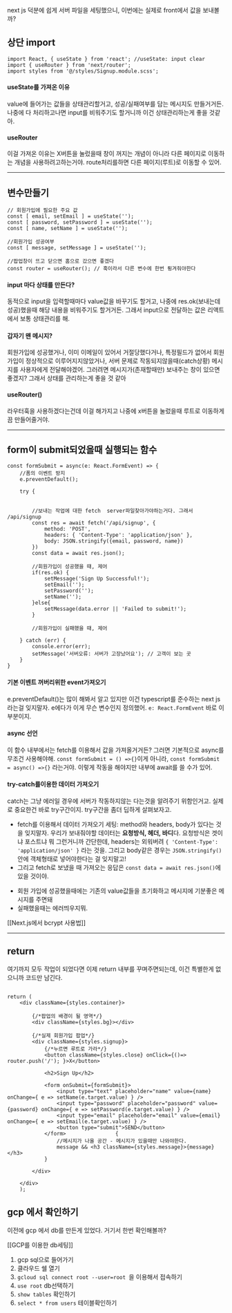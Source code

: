 next js 덕분에 쉽게 서버 파일을 세팅했으니, 이번에는 실제로 front에서 값을 보내볼까?


## 상단 import

```tsx
import React, { useState } from 'react'; //useState: input clear
import { useRouter } from 'next/router';
import styles from '@/styles/Signup.module.scss';
```

#### useState를 가져온 이유
value에 들어가는 값들을 상태관리할거고, 성공/실패여부를 담는 메시지도 만들거거든. 나중에 다 처리하고나면 input를 비워주기도 할거니까 이건 상태관리하는게 좋을 것같아.

#### useRouter
이걸 가져온 이유는 X버튼을 눌렀을때 창이 꺼지는 개념이 아니라 다른 페이지로 이동하는 개념을 사용하려고하는거야. route처리를하면 다른 페이지(루트)로 이동할 수 있어.


---


## 변수만들기

```tsx
// 회원가입에 필요한 주요 값
const [ email, setEmail ] = useState('');
const [ password, setPassword ] = useState('');
const [ name, setName ] = useState('');

//회원가입 성공여부
const [ message, setMessage ] = useState('');

//팝업창이 뜨고 닫으면 홈으로 갔으면 좋겠다
const router = useRouter(); // 훅이라서 다른 변수에 한번 튕겨줘야한다
```

#### input 마다 상태를 만든다?
동적으로 input을 입력할때마다 value값을 바꾸기도 할거고, 나중에 res.ok(보내는데 성공)했을때 해당 내용을 비워주기도 할거거든. 그래서 input으로 전달하는 값은 리액트에서 보통 상태관리를 해.

#### 갑자기 왠 메시지?
회원가입에 성공했거나, 이미 이메일이 있어서 거절당했다거나, 특정필드가 없어서 회원가입이 정상적으로 이루어지지않았거나, 서버 문제로 작동되지않을때(catch상황) 메시지를 사용자에게 전달해야겠어. 그러려면 메시지가(존재할때만) 보내주는 창이 있으면 좋겠지? 그래서 상태를 관리하는게 좋을 것 같아

#### useRouter()
라우터훅을 사용하겠다는건데 이걸 해가지고 나중에 x버튼을 눌렀을때 루트로 이동하게끔 만들어줄거야.



---

## form이 submit되었을때 실행되는 함수

```tsx
const formSubmit = async(e: React.FormEvent) => {
	//폼의 이벤트 방지
	e.preventDefault();

	try {


		//보내는 작업에 대한 fetch  server파일찾아가야하는거다. 그래서 /api/signup
		const res = await fetch('/api/signup', {
			method: 'POST',
			headers: { 'Content-Type': 'application/json' },
			body: JSON.stringify({email, password, name})
		})
		const data = await res.json();

		//회원가입이 성공했을 때, 제어
		if(res.ok) {
			setMessage('Sign Up Successful!');
			setEmail('');
			setPassword('');
			setName('');
		}else{
			setMessage(data.error || 'Failed to submit!');
		}

		//회원가입이 실패했을 때, 제어

	} catch (err) {
		console.error(err);
		setMessage('서버오류: 서버가 고장났어요'); // 고객이 보는 곳
	}
}
```

#### 기본 이벤트 꺼버리위한 event가져오기
e.preventDefault()는 많이 해봐서 알고 있지만 이건 typescript를 준수하는 next js라는걸 잊지말자. e에다가 이게 무슨 변수인지 정의했어. `e: React.FormEvent` 바로 이 부분이지.

#### async 선언
이 함수 내부에서는 fetch를 이용해서 값을 가져올거거든? 
그러면 기본적으로 async를 무조건 사용해야해. `const formSubmit = () =>{}`이게 아니라, `const formSubmit = async() =>{}` 라는거야. 이렇게 작동을 해야지만 내부에 await를 쓸 수가 있어.

#### try-catch를이용한 데이터 가져오기
catch는 그냥 에러일 경우에 서버가 작동하지않는 다는것을 알려주기 위함인거고. 실제로 중요한건 바로 try구간이지. try구간을 좀더 딥하게 살펴보자고.

- fetch를 이용해서 데이터 가져오기 세팅: method와 headers, body가 있다는 것을 잊지말자. 우리가 보내줘야할 데이터는 **요청방식, 헤더, 바디**다. 요청방식은 겟이냐 포스트냐 뭐 그런거니까 간단한데, headers는 외워버려 `{ 'Content-Type': 'application/json' }` 라는 것을. 그리고 body같은 경우는 `JSON.stringify()`안에 객체형태로 넣어야한다는 걸 잊지말고!
- 그리고 fetch로 보냈을 때 가져오는 응답은 `const data = await res.json()`에 있을 것이야.
* 회원 가입에 성공했을때에는 기존의 value값들을 초기화하고 메시지에 기분좋은 메시지를 주면돼
* 실패했을때는 에러띄우지뭐.

[[Next.js에서 bcrypt 사용법]]


---


## return 

여기까지 모두 작업이 되었다면 이제 return 내부를 꾸며주면되는데, 이건 특별한게 없으니까 코드만 남긴다.


```tsx

return (  
	<div className={styles.container}>  

		{/*팝업의 배경이 될 영역*/}  
		<div className={styles.bg}></div>  

		{/*실제 회원가입 팝업*/}  
		<div className={styles.signup}>  
			{/*누르면 루트로 가라*/}  
			<button className={styles.close} onClick={()=> router.push('/'); }>X</button>  

			<h2>Sign Up</h2>  

			<form onSubmit={formSubmit}>  
				<input type="text" placeholder="name" value={name} onChange={ e => setName(e.target.value) } />  
				<input type="password" placeholder="password" value={password} onChange={ e => setPassword(e.target.value) } />  
				<input type="email" placeholder="email" value={email} onChange={ e => setEmail(e.target.value) } />  
				<button type="submit">SEND</button>  
			</form>                {  
				//메시지가 나올 공간 - 메시지가 있을때만 나와야한다.  
				message && <h3 className={styles.message}>{message}</h3>  
			}  

		</div>  

	</div>    
	);  

```



## gcp 에서 확인하기

이전에 gcp 에서 db를 만든게 있었다.
거기서 한번 확인해볼까?

[[GCP를 이용한 db세팅]]

1. gcp sql으로 들어가기
2. 클라우드 쉘 열기
3. `gcloud sql connect root --user=root `을 이용해서 접속하기
4. `use root` db선택하기
5. `show tables` 확인하기
6. `select * from users` 테이블확인하기
